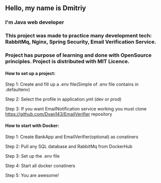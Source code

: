 ## Hello, my name is Dmitriy

### I'm Java web developer

### This project was made to practice many development tech: RabbitMq, Nginx, Spring Security, Email Verification Service.
### Project has purpose of learning and done with OpenSource principles. Project is distributed with MIT Licence.

#### How to set up a project:

Step 1: Create and fill up a .env file(Simple of .env file contains in .defaultenv)

Step 2: Select the profile in application.yml (dev or prod)

Step 3: If you want EmailNotification service working you must clone https://github.com/Dvan143/EmailVerifier repository

#### How to start with Docker:

Step 1: Create BankApp and EmailVerifier(optional) as conatiners

Step 2: Pull any SQL database and RabbitMq from DockerHub

Step 3: Set up the .env file

Step 4: Start all docker conatiners

Step 5: You are awesome!
